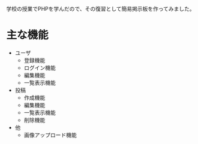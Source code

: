 
学校の授業でPHPを学んだので、その復習として簡易掲示板を作ってみました。

# 主な機能

- ユーザ
    - 登録機能
    - ログイン機能
    - 編集機能
    - 一覧表示機能
- 投稿
    - 作成機能
    - 編集機能
    - 一覧表示機能
    - 削除機能
- 他
    - 画像アップロード機能
